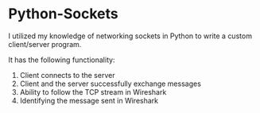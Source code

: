 # Python-Sockets
   
I utilized my knowledge of networking sockets in Python to write a custom client/server program.  
 
It has the following functionality: 
 
1) Client connects to the server
2) Client and the server successfully exchange messages
3) Ability to follow the TCP stream in Wireshark
4) Identifying the message sent in Wireshark
